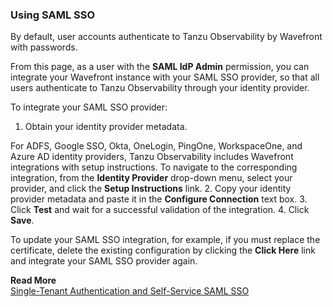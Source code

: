 ### Using SAML SSO
By default, user accounts authenticate to Tanzu Observability by Wavefront with passwords.

From this page, as a user with the **SAML IdP Admin** permission, you can integrate your Wavefront instance with your SAML SSO provider, so that all users authenticate to Tanzu Observability through your identity provider.

To integrate your SAML SSO provider:
1. Obtain your identity provider metadata.

For ADFS, Google SSO, Okta, OneLogin, PingOne, WorkspaceOne, and Azure AD identity providers, Tanzu Observability includes Wavefront integrations with setup instructions. To navigate to the corresponding integration, from the **Identity Provider** drop-down menu, select your provider, and click the **Setup Instructions** link.
2. Copy your identity provider metadata and paste it in the **Configure Connection** text box.
3. Click **Test** and wait for a successful validation of the integration.
4. Click **Save**.

To update your SAML SSO integration, for example, if you must replace the certificate, delete the existing configuration by clicking the **Click Here** link and integrate your SAML SSO provider again.

**Read More**<br/>
[Single-Tenant Authentication and Self-Service SAML SSO](https://docs.wavefront.com/auth_self_service_sso.html)
